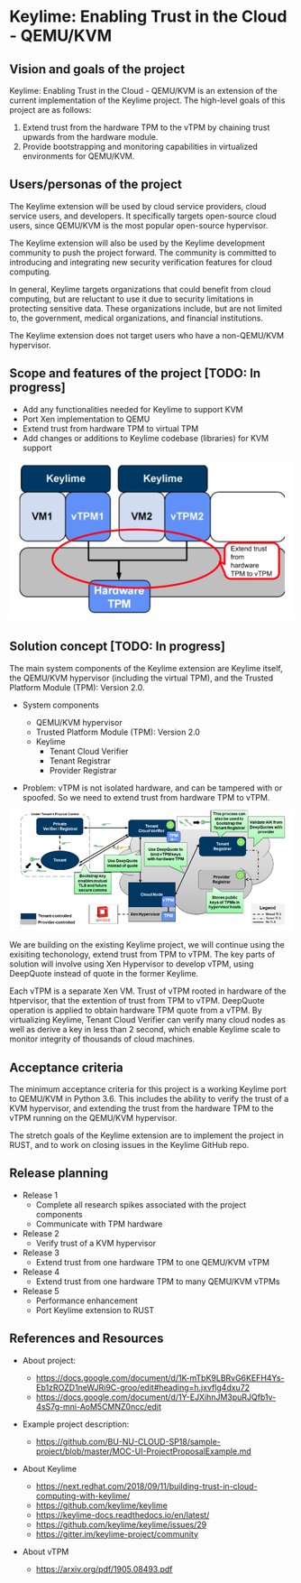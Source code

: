 # Keylime: Enabling Trust in the Cloud - QEMU/KVM

## Vision and goals of the project

Keylime: Enabling Trust in the Cloud - QEMU/KVM is an extension of the current implementation of the Keylime project. The high-level goals of this project are as follows:

1. Extend trust from the hardware TPM to the vTPM by chaining trust upwards from the hardware module.
2. Provide bootstrapping and monitoring capabilities in virtualized environments for QEMU/KVM.


## Users/personas of the project
The Keylime extension will be used by cloud service providers, cloud service users, and developers.  It specifically targets open-source cloud users, since QEMU/KVM is the most popular open-source hypervisor. 

The Keylime extension will also be used by the Keylime development community to push the project forward. The community is committed to introducing and integrating new security verification features for cloud computing.

In general, Keylime targets organizations that could benefit from cloud computing, but are reluctant to use it due to security limitations in protecting sensitive data.  These organizations include, but are not limited to, the government, medical organizations, and financial institutions.

The Keylime extension does not target users who have a non-QEMU/KVM hypervisor.


## Scope and features of the project [TODO: In progress]
- Add any functionalities needed for Keylime to support KVM
- Port Xen implementation to QEMU
- Extend trust from hardware TPM to virtual TPM
- Add changes or additions to Keylime codebase (libraries) for KVM support

![System diagram of Keylime implementation](/assets/images/solution_diagram.png)


## Solution concept [TODO: In progress]
The main system components of the Keylime extension are Keylime itself, the QEMU/KVM hypervisor (including the virtual TPM), and the Trusted Platform Module (TPM): Version 2.0.
- System components
  - QEMU/KVM hypervisor
  - Trusted Platform Module (TPM): Version 2.0
  - Keylime
    - Tenant Cloud Verifier
    - Tenant Registrar
    - Provider Registrar
    
- Problem: vTPM is not isolated hardware, and can be tampered with or spoofed. So we need to extend trust from hardware TPM to vTPM.

![System diagram of Keylime implementation](/assets/images/keylime_diagram.png)

We are building on the existing Keylime project, we will continue using the exisiting techonology, extend trust from TPM to vTPM. The key parts of solution will involve using Xen Hypervisor to develop vTPM, using DeepQuote instead of quote in the former Keylime.

Each vTPM is a separate Xen VM. Trust of vTPM rooted in hardware of the htpervisor, that the extention of trust from TPM to vTPM. DeepQuote operation is applied to obtain hardware TPM quote from a vTPM. By virtualizing Keylime, Tenant Cloud Verifier can verify many cloud nodes as well as derive a key in less than 2 second, which enable Keylime scale to monitor integrity of thousands of cloud machines.

## Acceptance criteria

The minimum acceptance criteria for this project is a working Keylime port to QEMU/KVM in Python 3.6.  This includes the ability to verify the trust of a KVM hypervisor, and extending the trust from the hardware TPM to the vTPM running on the QEMU/KVM hypervisor.

The stretch goals of the Keylime extension are to implement the project in RUST, and to work on closing issues in the Keylime GitHub repo.


## Release planning
- Release 1
  - Complete all research spikes associated with the project components
  - Communicate with TPM hardware
- Release 2
  - Verify trust of a KVM hypervisor
- Release 3
  - Extend trust from one hardware TPM to one QEMU/KVM vTPM
- Release 4
  - Extend trust from one hardware TPM to many QEMU/KVM vTPMs
- Release 5
  - Performance enhancement
  - Port Keylime extension to RUST

## References and Resources
- About project: 
  - https://docs.google.com/document/d/1K-mTbK9LBRvG6KEFH4Ys-Eb1zROZD1neWJRi9C-groo/edit#heading=h.jxvflg4dxu72
  - https://docs.google.com/document/d/1Y-EJXihnJM3puRJQfb1v-4sS7g-mni-AoM5CMNZ0ncc/edit
- Example project description: 
  - https://github.com/BU-NU-CLOUD-SP18/sample-project/blob/master/MOC-UI-ProjectProposalExample.md

- About Keylime
  - https://next.redhat.com/2018/09/11/building-trust-in-cloud-computing-with-keylime/
  - https://github.com/keylime/keylime
  - https://keylime-docs.readthedocs.io/en/latest/
  - https://github.com/keylime/keylime/issues/29
  - https://gitter.im/keylime-project/community

- About vTPM
  - https://arxiv.org/pdf/1905.08493.pdf
